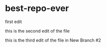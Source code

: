 # best-repo-ever
first edit

this is the second edit of the file

this is the third edit of the file in New Branch #2

